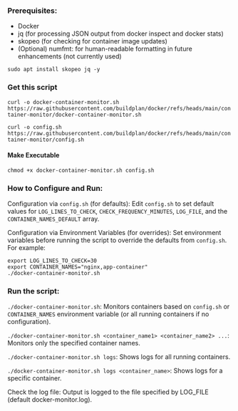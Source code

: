 ### Prerequisites:
  - Docker
  - jq (for processing JSON output from docker inspect and docker stats)
  - skopeo (for checking for container image updates)
  - (Optional) numfmt: for human-readable formatting in future enhancements (not currently used)

`sudo apt install skopeo jq -y`

### Get this script 

`curl -o docker-container-monitor.sh https://raw.githubusercontent.com/buildplan/docker/refs/heads/main/container-monitor/docker-container-monitor.sh`

`curl -o config.sh https://raw.githubusercontent.com/buildplan/docker/refs/heads/main/container-monitor/config.sh`

#### Make Executable

`chmod +x docker-container-monitor.sh config.sh`

### How to Configure and Run:

Configuration via `config.sh` (for defaults): Edit `config.sh` to set default values for `LOG_LINES_TO_CHECK`, `CHECK_FREQUENCY_MINUTES`, `LOG_FILE`, and the `CONTAINER_NAMES_DEFAULT` array.

Configuration via Environment Variables (for overrides): Set environment variables before running the script to override the defaults from `config.sh`. For example:

```
export LOG_LINES_TO_CHECK=30
export CONTAINER_NAMES="nginx,app-container"
./docker-container-monitor.sh
```

### Run the script:

`./docker-container-monitor.sh`: Monitors containers based on `config.sh` or `CONTAINER_NAMES` environment variable (or all running containers if no configuration).

`./docker-container-monitor.sh <container_name1> <container_name2> ...`: Monitors only the specified container names.

`./docker-container-monitor.sh logs`: Shows logs for all running containers.

`./docker-container-monitor.sh logs <container_name>`: Shows logs for a specific container.

Check the log file: Output is logged to the file specified by LOG_FILE (default docker-monitor.log).
